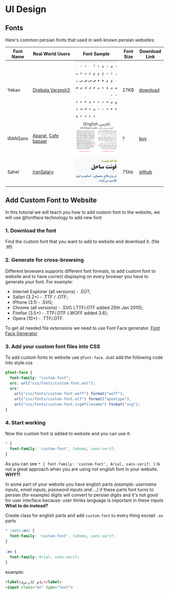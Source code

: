 # UI Design

## Fonts

Here's common persian fonts that used in well-known persian websites:

Font Name | Real World Users | Font Sample | Font Size | Download Link
-- | -- | -- | -- | -- 
Yekan | [Digikala](https://www.digikala.com/),[Varzesh3](https://www.Varzesh3.com/) | ![font yekan](/images/ui-design/font-yekan.png) | 27KB | [download](https://fonts2u.com/download/b-yekan.font)
IRANSans | [Aparat](https://www.aparat.com/), [Cafe bazaar](https://cafebazaar.ir/) | ![font IRANSans](/images/ui-design/font-IRANSans.png) | ? | [buy](http://fontiran.com/%D8%AE%D8%A7%D9%86%D9%88%D8%A7%D8%AF%D9%87-%D9%81%D9%88%D9%86%D8%AA-%D8%A7%DB%8C%D8%B1%D8%A7%D9%86-%D8%B3%D9%86-%D8%B3%D8%B1%DB%8C%D9%81-iran-sans-%D9%BE%D9%86%D8%AC-%D9%88%D8%B2%D9%86-%D9%87%D9%85/)
Sahel | [IranSalary](https://www.iransalary.com/) | ![font Sahel](/images/ui-design/font-sahel.jpg) | 75kb | [github](https://github.com/rastikerdar/sahel-font)

## Add Custom Font to Website
In this tutorial we will teach you how to add custom font to the website, we will use @fontface technology to add new font

### 1. Download the font
Find the custom font that you want to add to website and download it. (file .ttf)
### 2. Generate for cross-browsing
Different browsers supports different font formats, to add custom font to website and to have correct displaying on every browser you have to generate your font. For example:
* Internet Explorer (all versions) - .EOT;
* Safari (3.2+) - .TTF / .OTF;
* iPhone (3.1) - .SVG;
* Chrome (all versions) - .SVG (.TTF/.OTF added 25th Jan 2010);
* Firefox (3.5+) - .TTF/.OTF (.WOFF added 3.6);
* Opera (10+) - .TTF/.OTF.

To get all needed file extensions we need to use Font Face generator. [Font Face Generator](https://www.fontsquirrel.com/tools/webfont-generator)
### 3. Add your custom font files into CSS
To add custom fonts to website use `@font-face`. Just add the following code into style.css
```css
@font-face {
  font-family: "custom-font";
  src: url("css/fonts/custom-font.eot");
  src: 
    url("css/fonts/custom-font.woff") format("woff"),
    url("css/fonts/custom-font.otf") format("opentype"),
    url("css/fonts/custom-font.svg#filename") format("svg");
}
```
### 4. Start working
Now the custom font is added to website and you can use it:

```css
* {
  font-family: 'custom-font', tahoma, sans-serif;
}
```
As you can see `* { font-family: 'custom-font', Arial, sans-serif; }` is not a great approach when you are using not english font in your website. **WHY?!** 

In some part of your website you have english parts *(example: username inputs, email inputs, password inputs and ...)* if these parts font turns to persian (for example) digits will convert to persian digits and it's not good for user interface because: user thinks language is important in these inputs **What to do instead?**

Create class for english parts and add `custom-font` tu every thing except `.en` parts
```css
* :not(.en) {
  font-family: 'custom-font', tahoma, sans-serif;
}

.en {
  font-family: Arial, sans-serif;
}
```
example:
```html
<label>نام کاربری</label>
<input class="en" type="text">
```
